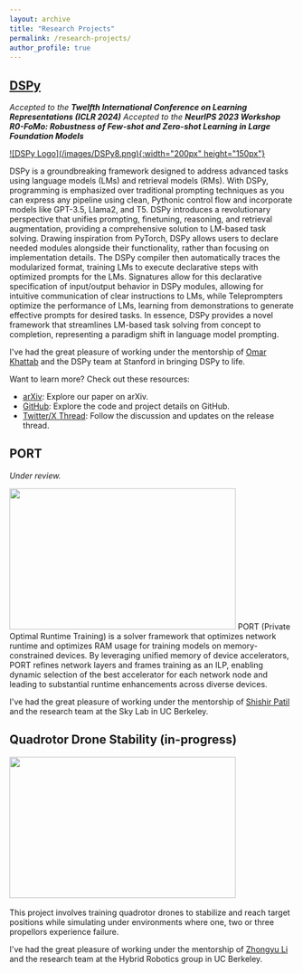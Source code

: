 ```yaml
---
layout: archive
title: "Research Projects"
permalink: /research-projects/
author_profile: true
---
```


## <a href="https://github.com/stanfordnlp/dspy"> DSPy </a>
*Accepted to the **Twelfth International Conference on Learning Representations (ICLR 2024)*** 
*Accepted to the **NeurIPS 2023 Workshop R0-FoMo: Robustness of Few-shot and Zero-shot Learning in Large Foundation Models***


<a href="https://github.com/stanfordnlp/dspy">
  ![DSPy Logo](/images/DSPy8.png){:width="200px" height="150px"}
</a>

DSPy is a groundbreaking framework designed to address advanced tasks using language models (LMs) and retrieval models (RMs). With DSPy, programming is emphasized over traditional prompting techniques as you can express any pipeline using clean, Pythonic control flow and incorporate models like GPT-3.5, Llama2, and T5. DSPy introduces a revolutionary perspective that unifies prompting, finetuning, reasoning, and retrieval augmentation, providing a comprehensive solution to LM-based task solving. Drawing inspiration from PyTorch, DSPy allows users to declare needed modules alongside their functionality, rather than focusing on implementation details. The DSPy compiler then automatically traces the modularized format, training LMs to execute declarative steps with optimized prompts for the LMs. Signatures allow for this declarative specification of input/output behavior in  DSPy modules, allowing for intuitive communication of clear instructions to LMs, while Teleprompters optimize the performance of LMs, learning from demonstrations to generate effective prompts for desired tasks. In essence, DSPy provides a novel framework that streamlines LM-based task solving from concept to completion, representing a paradigm shift in language model prompting.

I've had the great pleasure of working under the mentorship of [Omar Khattab](https://omarkhattab.com/) and the DSPy team at Stanford in bringing DSPy to life.

Want to learn more? Check out these resources:

- [arXiv](https://arxiv.org/abs/2310.03714): Explore our paper on arXiv.
- [GitHub](https://github.com/stanfordnlp/dspy): Explore the code and project details on GitHub.
- [Twitter/X Thread](https://twitter.com/lateinteraction/status/1694748401374490946): Follow the discussion and updates on the release thread.


## PORT

*Under review.* 

<img src="{{ site.baseurl }}/images/PORT_unified_memory.PNG" width="400px" height="250px">
PORT (Private Optimal Runtime Training) is a solver framework that optimizes network runtime and optimizes RAM usage for training models on memory-constrained devices. By leveraging unified memory of device accelerators, PORT refines network layers and frames training as an ILP, enabling dynamic selection of the best accelerator for each network node and leading to substantial runtime enhancements across diverse devices.

I've had the great pleasure of working under the mentorship of [Shishir Patil](https://shishirpatil.github.io/) and the research team at the Sky Lab in UC Berkeley.


## Quadrotor Drone Stability (in-progress)

<img src="{{ site.baseurl }}/images/drone.png" width="400px" height="250px">

This project involves training quadrotor drones to stabilize and reach target positions while simulating under environments where one, two or three propellors experience failure. 

I've had the great pleasure of working under the mentorship of [Zhongyu Li](https://zyliatzju.github.io/) and the research team at the Hybrid Robotics group in UC Berkeley.